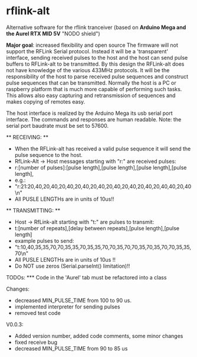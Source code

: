 # rflink-alt
Alternative software for the rflink tranceiver (based on **Arduino Mega and the Aurel RTX MID 5V** "NODO shield")

**Major goal**: increased flexibility and open source
The firmware will not support the RFLink Serial protocol. Instead it will be a 'transparent' interface, sending received pulses to the host and the host can send pulse buffers to RFLink-alt to be transmitted. 
By this design the RFLink-alt does not have knowledge of the various 433MHz protocols. It will be the responsibility of the host to parse received pulse sequences and construct pulse sequences that can be transmitted.
Normally the host is a PC or raspberry platform that is much more capable of performing such tasks.
This allows also easy capturing and retransmission of sequences and makes copying of remotes easy.

The host interface is realized by the Arduino Mega its usb serial port interface. The commands and responses are human readable.
Note: the serial port baudrate must be set to 57600. 

** RECEIVING: **
- When the RFLink-alt has received a valid pulse sequence it will send the pulse sequence to the host.
- RfLink-Alt -> Host messages  starting with "r:" are received pulses:
- r:[number of pulses]:[pulse length],[pulse length],[pulse length],[pulse length],
- e.g.:
- "r:21:20,40,20,40,20,40,20,40,20,40,20,40,20,40,20,40,20,40,40,20,40\n"
- All PUSLE LENGTHs are in units of 10us!!

** TRANSMITTING: **
- Host -> RfLink-alt  starting with "t:" are pulses to transmit:
- t:[number of repeats],[delay between repeats],[pulse length],[pulse length]
- example pulses to send:
- "t:10,40,35,35,70,70,35,35,70,35,35,70,70,35,70,70,35,70,35,70,70,35,35,70\n"
- All PUSLE LENGTHs are in units of 10us !!
- Do NOT use zeros (Serial.parseInt() limitation)!!

TODOs:
***  Code in the 'Aurel' tab must be refactored into a class


Changes:
- decreased MIN_PULSE_TIME from 100 to 90 us.
- implemented interpreter for sending pulses
- removed test code

V0.0.3:  
- Added version number, added code comments, some minor changes
- fixed receive bug
- decreased MIN_PULSE_TIME from 90 to 85 us
